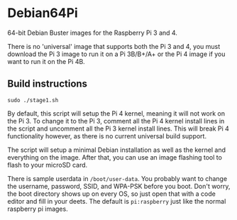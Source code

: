 # Debian64Pi
64-bit Debian Buster images for the Raspberry Pi 3 and 4.

There is no 'universal' image that supports both the Pi 3 and 4, you must download the Pi 3 image to run it on a Pi 3B/B+/A+ or the Pi 4 image if you want to run it on the Pi 4B.

## Build instructions

<code>sudo ./stage1.sh</code>

By default, this script will setup the Pi 4 kernel, meaning it will not work on the Pi 3. To change it to the Pi 3, comment all the Pi 4 kernel install lines in the script and uncomment all the Pi 3 kernel install lines. This will break Pi 4 functionality however, as there is no current universal build support.

The script will setup a minimal Debian installation as well as the kernel and everything on the image. After that, you can use an image flashing tool to flash to your microSD card.

There is sample userdata in `/boot/user-data`.  You probably want to change the username, password, SSID, and WPA-PSK before you boot.  Don't worry, the boot directory shows up on every OS, so just open that with a code editor and fill in your deets.  The default is `pi:raspberry` just like the normal raspberry pi images.
